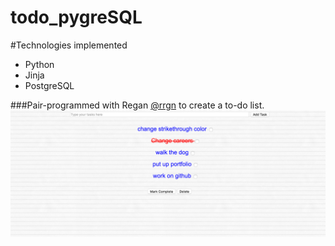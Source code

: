 # todo_pygreSQL


#Technologies implemented

* Python
* Jinja
* PostgreSQL


###Pair-programmed with Regan [@rrgn](https://github.com/rrgn) to create a to-do list.
![screenshot](screenshot.png)

